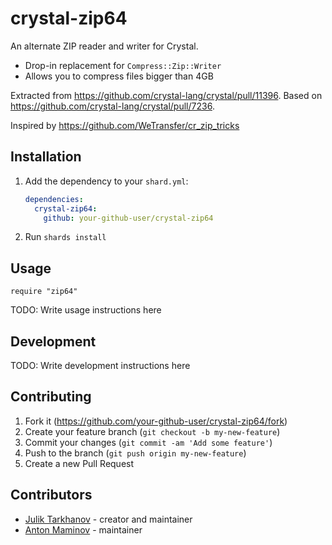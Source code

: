 # crystal-zip64

An alternate ZIP reader and writer for Crystal.

- Drop-in replacement for `Compress::Zip::Writer`
- Allows you to compress files bigger than 4GB

Extracted from <https://github.com/crystal-lang/crystal/pull/11396>.
Based on <https://github.com/crystal-lang/crystal/pull/7236>.

Inspired by <https://github.com/WeTransfer/cr_zip_tricks>

## Installation

1. Add the dependency to your `shard.yml`:

   ```yaml
   dependencies:
     crystal-zip64:
       github: your-github-user/crystal-zip64
   ```

2. Run `shards install`

## Usage

```crystal
require "zip64"
```

TODO: Write usage instructions here

## Development

TODO: Write development instructions here

## Contributing

1. Fork it (<https://github.com/your-github-user/crystal-zip64/fork>)
2. Create your feature branch (`git checkout -b my-new-feature`)
3. Commit your changes (`git commit -am 'Add some feature'`)
4. Push to the branch (`git push origin my-new-feature`)
5. Create a new Pull Request

## Contributors

- [Julik Tarkhanov](https://github.com/julik) - creator and maintainer
- [Anton Maminov](https://github.com/mamantoha) - maintainer
